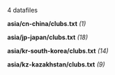 4 datafiles

**asia/cn-china/clubs.txt** _(1)_

**asia/jp-japan/clubs.txt** _(18)_

**asia/kr-south-korea/clubs.txt** _(14)_

**asia/kz-kazakhstan/clubs.txt** _(9)_

